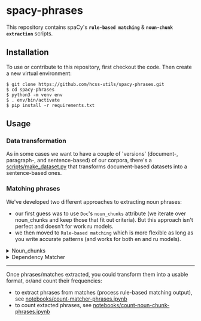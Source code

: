 # spacy-phrases

This repository contains spaCy's **`rule-based matching`** & **`noun-chunk extraction`** scripts.

## Installation

To use or contribute to this repository, first checkout the code. 
Then create a new virtual environment:

```console
$ git clone https://github.com/hcss-utils/spacy-phrases.git
$ cd spacy-phrases
$ python3 -m venv env
$ . env/bin/activate
$ pip install -r requirements.txt
```

## Usage
### Data transformation

As in some cases we want to have a couple of 'versions' (document-, paragraph-, and sentence-based) of our corpora, 
there's a [scripts/make_dataset.py](scripts/make_dataset.py) that transforms document-based datasets into a sentence-based ones.

### Matching phrases

We've developed two different approaches to extracting noun phrases:
- our first guess was to use `Doc`'s `noun_chunks` attribute (we iterate 
over noun_chunks and keep those that fit out criteria). 
But this approach isn't perfect and doesn't for work ru models.
- we then moved to `Rule-based matching` which is more flexible as long as you write accurate patterns 
(and works for both en and ru models).

<details>
<summary>Noun_chunks</summary>
<p>

To extract phrases using noun_chunks approach, run `python scripts/noun_chunks.py`: 

```console
Usage: noun_chunks.py [OPTIONS] INPUT_TABLE OUTPUT_JSONL

  Extract noun phrases using spaCy.

Arguments:
  INPUT_TABLE   [required]
  OUTPUT_JSONL  [required]

Options:
  --model TEXT                    [default: en_core_web_sm]
  --docs-max-length INTEGER       [default: 2000000]
  --batch-size INTEGER            [default: 50]
  --text-field TEXT               [default: fulltext]
  --uuid-field TEXT               [default: uuid]
  --pattern TEXT                  [default: influenc]
  --install-completion [bash|zsh|fish|powershell|pwsh]
                                  Install completion for the specified shell.
  --show-completion [bash|zsh|fish|powershell|pwsh]
                                  Show completion for the specified shell, to
                                  copy it or customize the installation.
  --help                          Show this message and exit.
```

</p>
</details>

<details>
<summary>Dependency Matcher</summary>
<p>

To extract phrases using Dependency Matcher approach, run `python scripts/dep_matcher.py`: 

```console
Usage: dep_matcher.py [OPTIONS] INPUT_TABLE PATTERNS OUTPUT_JSONL

  Match dependencies using spaCy's dependency matcher.

Arguments:
  INPUT_TABLE   Input table containing text & metadata  [required]
  PATTERNS      Directory or a single pattern file with rules  [required]
  OUTPUT_JSONL  Output JSONLines file where matches will be stored  [required]

Options:
  --model TEXT                    SpaCy model's name  [default:
                                  en_core_web_sm]
  --docs-max-length INTEGER       Doc's max length.  [default: 2000000]
  --text-field TEXT               [default: fulltext]
  --uuid-field TEXT               [default: uuid]
  --batch-size INTEGER            [default: 50]
  --merge-entities / --no-merge-entities
                                  [default: no-merge-entities]
  --merge-noun-chunks / --no-merge-noun-chunks
                                  [default: no-merge-noun-chunks]
  --keep-text / --no-keep-text    [default: no-keep-text]
  --install-completion [bash|zsh|fish|powershell|pwsh]
                                  Install completion for the specified shell.
  --show-completion [bash|zsh|fish|powershell|pwsh]
                                  Show completion for the specified shell, to
                                  copy it or customize the installation.
  --help                          Show this message and exit.
```
</p>
</details>

---

Once phrases/matches extracted, you could transform them into a usable format, or/and 
count their frequencies:
- to extract phrases from matches (process rule-based matching output), 
see [notebooks/count-matcher-phrases.ipynb](notebooks/count-matcher-phrases.ipynb)
- to count extacted phrases, 
see [notebooks/count-noun-chunk-phrases.ipynb](notebooks/count-noun-chunk-phrases.ipynb)
